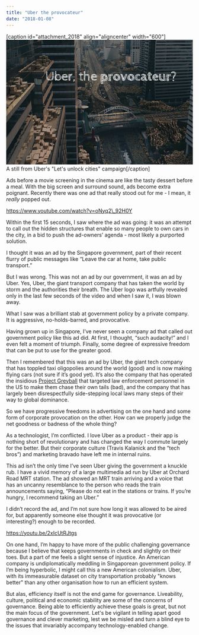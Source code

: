 ```yaml
---
title: "Uber the provocateur"
date: "2018-01-08"
---
```


\[caption id="attachment\_2018" align="aligncenter" width="600"\]![uber the provocateur blog post banner](images/uber-the-provocateur-blog-post-banner.png) A still from Uber's "Let's unlock cities" campaign\[/caption\]

Ads before a movie screening in the cinema are like the tasty dessert before a meal. With the big screen and surround sound, ads become extra poignant. Recently there was one ad that really stood out for me - I mean, it _really_ popped out.

https://www.youtube.com/watch?v=oNyq2\_92H0Y

Within the first 15 seconds, I saw where the ad was going: it was an attempt to call out the hidden structures that enable so many people to own cars in the city, in a bid to push the ad-owners’ agenda - most likely a purported solution.

I thought it was an ad by the Singapore government, part of their recent flurry of public messages like “Leave the car at home, take public transport.”

But I was wrong. This was not an ad by our government, it was an ad by Uber. Yes, Uber, the giant transport company that has taken the world by storm and the authorities their breath. The Uber logo was artfully revealed only in the last few seconds of the video and when I saw it, I was blown away.

What I saw was a brilliant stab at government policy by a private company. It is aggressive, no-holds-barred, and provocative.

Having grown up in Singapore, I’ve never seen a company ad that called out government policy like this ad did. At first, I thought, “such audacity!” and I even felt a moment of triumph. Finally, some degree of expressive freedom that can be put to use for the greater good.

Then I remembered that this was an ad by Uber, the giant tech company that has toppled taxi oligopolies around the world (good) and is now making flying cars (not sure if it’s good yet). It’s also the company that has operated the insidious [Project Greyball](https://www.nytimes.com/2017/03/03/technology/uber-greyball-program-evade-authorities.html) that targeted law enforcement personnel in the US to make them chase their own tails (bad), and the company that has largely been disrespectfully side-stepping local laws many steps of their way to global dominance.

So we have progressive freedoms in advertising on the one hand and some form of corporate provocation on the other. How can we properly judge the net goodness or badness of the whole thing?

As a technologist, I’m conflicted. I love Uber as a product - their app is nothing short of revolutionary and has changed the way I commute largely for the better. But their corporate culture (Travis Kalanick and the “tech bros”) and marketing bravado have left me in internal ruins.

This ad isn’t the only time I’ve seen Uber giving the government a knuckle rub. I have a vivid memory of a large multimedia ad run by Uber at Orchard Road MRT station. The ad showed an MRT train arriving and a voice that has an uncanny resemblance to the person who reads the train announcements saying, “Please do not eat in the stations or trains. If you’re hungry, I recommend taking an Uber.”

I didn’t record the ad, and I’m not sure how long it was allowed to be aired for, but apparently someone else thought it was provocative (or interesting?) enough to be recorded.

https://youtu.be/2xIcUtRJtgs

On one hand, I’m happy to have more of the public challenging governance because I believe that keeps governments in check and slightly on their toes. But a part of me feels a slight sense of injustice. An American company is undiplomatically meddling in Singaporean government policy. If I’m being hyperbolic, I might call this a new American colonialism. Uber, with its immeasurable dataset on city transportation probably "knows better" than any other organisation how to run an efficient system.

But alas, efficiency itself is not the end game for governance. Liveability, culture, political and economic stability are some of the concerns of governance. Being able to efficiently achieve these goals is great, but not the main focus of the government. Let's be vigilant in telling apart good governance and clever marketing, lest we be misled and turn a blind eye to the issues that invariably accompany technology-enabled change.
